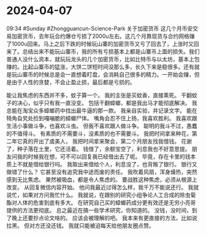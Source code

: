 # 2024-04-07
09:34
#Sunday
#Zhongguancun-Science-Park 
关于加密货币
这几个月币安交易加密货币，去年玩合约爆仓亏损了2000u左右。这几个月靠现货与合约网格赚了1000u回来。马上之后下跌的时候玩山寨的加密货币又亏了回去了，上涨时又回来了。总结出来不能玩山寨币，我的所有亏损基本上都是山寨币上面的损失。我们普通人没什么资本，就玩玩龙头的几个加密货币，比如比特币与以太坊，基本上包赚的。比起山寨币的猛涨，大饼二饼短时间没那么多，长久下来是稳很多。还有就是玩山寨币的时候总是会一直想着盯盘，会消耗自己很多的精力。一开始会赚，但是由于人性的贪婪，不会止盈止损，最后都是亏损的。



能让我焦虑的东西并不多，蚊子算一个。
我的主张是买蚊香，直接熏死。
干翻蚊子的决心，似乎只有我一直没变。
包括干翻蟑螂，都是我出马才能彻底解决。
我总能在淘宝众多蟑螂药中找出最牛逼的那一款。
我亲自实验，并记录文字。
能在犄角旮旯处捡到嘎嘣脆的蟑螂尸体。
嘴角会忍不住上扬，我喜欢胜利。
我喜欢跟生活小事做斗争，也喜欢斗虫。
但我不喜欢跟人做斗争。
聪明的我斗不过，愚蠢的不值得斗。
有素质的不需要斗，没素质的也不需要斗。
我把时间拿来种花，第二年它真的开出了虞美人，
我把时间拿来聚会，第二个月朋友找我借钱。
花谢了，种子落在土里，它还活着。
钱借了，余额宝空了，利息我也不好意思提。
朋友问我的时候我在想，可不可以回复我已经借出去了呢。
毕竟，存在卡里的钱本质上不就是借给银行吗。
我取出来借给个人，利息没了，也背叛了银行。
银行又做错了什么？
它甚至没有追究我中途而废的责任。
我吹着风扇，浑身燥热，突然感到无比焦虑。
果然被吸血，都是令人焦虑的。
要战胜这种焦虑，必须从根源上改变。
从回复微信内容开始。
他问我最近过得怎么样，我千万不能说还行。
我就说忙，如果对方问我忙什么。
我就说，在跟别的研究小组争论人工合成的除虫菊酯对人体的危害到底有多大。
在研究自己买的蟑螂药成分更有效还是无穷小亮哥提供的方法更彻底。
总之最近在搞一些学术研究，你知道的。
没钱，没时间，到了晚上还要抄点论文啥的。
应该会被理解的吧。
我本来有更直接的方法，比如说拉黑。
但对方还没还钱。
我就只能被迫每天给他朋友圈点赞。


